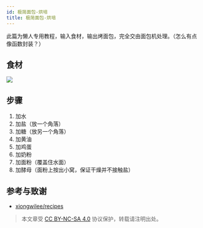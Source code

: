```yaml
---
id: 极简面包-烘培
title: 极简面包-烘培
---
```


此篇为懒人专用教程，输入食材，输出烤面包，完全交由面包机处理。（怎么有点像函数封装？）

## 食材

![](https://cos.wiki-power.com/img/20200215121030.png)

## 步骤

1. 加水
2. 加盐（放一个角落）
3. 加糖（放另一个角落）
4. 加黄油
5. 加鸡蛋
6. 加奶粉
7. 加面粉（覆盖住水面）
8. 加酵母（面粉上按出小窝，保证干燥并不接触盐）

## 参考与致谢

- [xiongwilee/recipes](https://github.com/xiongwilee/recipes)



 > 本文章受 [CC BY-NC-SA 4.0](https://creativecommons.org/licenses/by/4.0/deed.zh) 协议保护，转载请注明出处。

